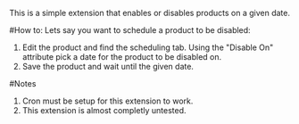 This is a simple extension that enables or disables products on a given date.

#How to:
Lets say you want to schedule a product to be disabled:
1. Edit the product and find the scheduling tab. Using the "Disable On" attribute pick a date for the product to be disabled on.
2. Save the product and wait until the given date.

#Notes
  1. Cron must be setup for this extension to work.
  2. This extension is almost completly untested.
  
